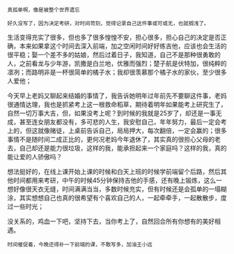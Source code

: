 ```
真孤单啊，像是被整个世界遗忘
```

  	好久没写了，因为决定考研，对时间苛刻，觉得记录自己这件事或可或无，也就搁浅了。

​	生活变得充实了很多，但也多了很多惶惶不安，担心很多，担心自己的决定是否正确，本来如果拿这个时间去深入前端，加之空闲时间好好练吉他，应该也会生活的很平稳；娶一个差不多的姑娘，然后过着日子，我知道，自己不是那种很勇敢的人，之前看龙与少年游，凯撒是白兰地，优雅而强烈；楚子航是伏特加，很纯粹的凛冽；而路明非是一杯很简单的橘子水；我却很羡慕那个橘子水的家伙，至少很多人爱他；

​	今天早上老妈又聊起来结婚的事情了，我告诉她明年过年前先不要聊这件事，老妈很通情达理，我也是抓紧考上这一根救命稻草，期待着明年如果能考上研究生了，自然一切万事大吉，但，如果没考上呢？到时候的我就是25岁了，却还是一事无成，甚至连女朋友都没有，多可悲的人生，我安慰自己，年年努力，最后一定会考上的，但这就像赌徒，上桌前告诉自己，局局押大，每次翻倍，一定会赢的；很多事情不是随时间二成正比的，更何况老妈今年退休了，其实真的很担心父母的老去，自己却还是能力很垃圾，这样的我，能承担起来一个家庭吗？这样的我，真的能让爱的人骄傲吗？

​	想法挺好的，在线上课开始上课的时候和白天上班的时候学前端留个后路，然后其他时间都用来考研，中午的时候45分钟保持吉他的手感，还有晚上锻炼，这么一想好像很天衣无缝，时间满满当当，多数时候充实，但有时候还是会孤单的一塌糊涂，其实想想自己也真的很希望有个喜欢自己的人，一起牵牵手，一起散散步，度过一些时光；

​	没关系的，鸡血一下吧，坚持下去，当你考上了，自然回合所有你想有的美好相遇。

```
时间催促着，今晚还得补一下前端的课，不敢写多，加油王小远
```

